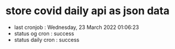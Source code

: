 # store covid daily api as json data

- last cronjob : Wednesday, 23 March 2022 01:06:23
- status og cron : success
- status daily cron : success
      
      